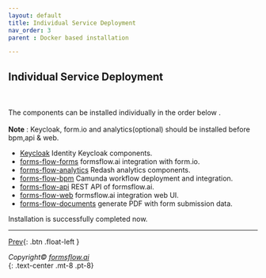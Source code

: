```yaml
---
layout: default
title: Individual Service Deployment
nav_order: 3
parent : Docker based installation

---
```


## Individual Service Deployment
\
\
The components can be installed individually in the order below .   
\
**Note** : Keycloak, form.io and analytics(optional) should be installed before bpm,api & web.

- [Keycloak](https://aot-technologies.github.io/forms-flow-ai-doc/local_keycloaksetup.html) Identity Keycloak components.
- [forms-flow-forms](https://aot-technologies.github.io/forms-flow-ai-doc/formsflow_forms.html) formsflow.ai integration with form.io.
- [forms-flow-analytics](https://aot-technologies.github.io/forms-flow-ai-doc/formsflow_analytics.html) Redash analytics components.
- [forms-flow-bpm](https://aot-technologies.github.io/forms-flow-ai-doc/formsflow_bpm.html) Camunda workflow deployment and integration.
- [forms-flow-api](https://aot-technologies.github.io/forms-flow-ai-doc/formsflow_api.html) REST API of formsflow.ai.
- [forms-flow-web](https://aot-technologies.github.io/forms-flow-ai-doc/forms-flow-web.html) formsflow.ai integration web UI.
- [forms-flow-documents](https://aot-technologies.github.io/forms-flow-ai-doc/forms-flow-documents.html) generate PDF with form submission data.


Installation is successfully completed now.

-------


 [Prev](/just-the-docs/Pages/Docker%20Based/DockerFull.html){: .btn .float-left }  

  
    
  *Copyright© [formsflow.ai](https://formsflow.ai/)*   
  {: .text-center .mt-8 .pt-8}
